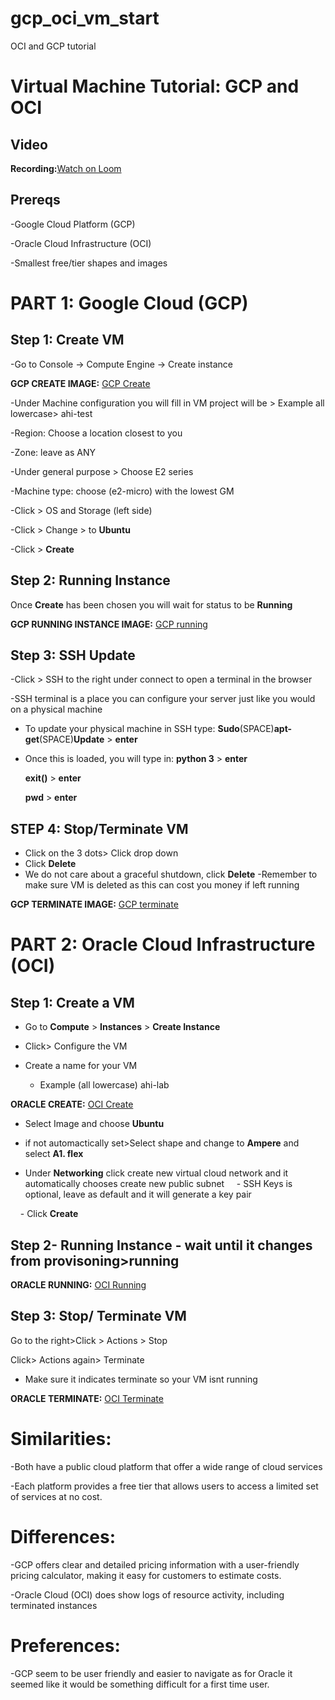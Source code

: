 # gcp_oci_vm_start
OCI and GCP tutorial
# Virtual Machine Tutorial: GCP and OCI

## Video ##

**Recording:**[Watch on Loom](https://www.loom.com/share/5c0ea785d3834672baa073e21ebb96ce?sid=000deb8e-0077-4a77-b2b2-bf911590b54e)

## Prereqs
-Google Cloud Platform (GCP)

-Oracle Cloud Infrastructure (OCI)

-Smallest free/tier shapes and images

# PART 1: Google Cloud (GCP)

## Step 1: Create VM
-Go to Console → Compute Engine → Create instance

**GCP CREATE IMAGE:**
[GCP Create](images/gcp_create.png)

-Under Machine configuration you will fill in VM project will be > Example all lowercase> ahi-test

-Region: Choose a location closest to you

-Zone: leave as ANY

-Under general purpose > Choose E2 series 

-Machine type: choose (e2-micro) with the lowest GM

-Click > OS and Storage (left side)
  
-Click > Change > to **Ubuntu**
  
-Click > **Create**

## Step 2: Running Instance

Once **Create** has been chosen you will wait for status to be **Running**

**GCP RUNNING INSTANCE IMAGE:**
[GCP running](images/gcp_running.png)


## Step 3: SSH Update

-Click > SSH to the right under connect to open a terminal in the browser

-SSH terminal is a place you can configure your server just like you would on a physical machine

- To update your physical machine in SSH type:
   **Sudo**(SPACE)**apt-get**(SPACE)**Update** > **enter**
- Once this is loaded, you will type in:
  **python 3** > **enter**
  
  **exit()** > **enter**

  **pwd** > **enter**

## STEP 4: Stop/Terminate VM

- Click on the 3 dots> Click drop down
- Click **Delete**
- We do not care about a graceful shutdown, click **Delete**
    -Remember to make sure VM is deleted as this can cost you money if left running

**GCP TERMINATE IMAGE:** 
[GCP terminate](images/gcp_terminate.png)

# PART 2: Oracle Cloud Infrastructure (OCI)

## Step 1: Create a VM

- Go to **Compute** > **Instances** > **Create Instance**

- Click> Configure the VM

- Create a name for your VM
    - Example (all lowercase) ahi-lab
      
**ORACLE CREATE:**
  [OCI Create](images/oracle_create.png)

- Select Image and choose **Ubuntu**

- if not automactically set>Select shape and change to **Ampere** and select **A1. flex**

- Under **Networking** click create new virtual cloud network and it automatically chooses create new public subnet
    - SSH Keys is optional, leave as default and it will generate a key pair

    - Click **Create**

## Step 2- Running Instance - wait until it changes from provisoning>running

**ORACLE RUNNING:** 
[OCI Running](images/oracle_running.png)

## Step 3: Stop/ Terminate VM

Go to the right>Click > Actions > Stop

Click> Actions again> Terminate

  - Make sure it indicates terminate so your VM isnt running
    
**ORACLE TERMINATE:** 
[OCI Terminate](images/oracl_terminate.png)


# Similarities:

-Both have a public cloud platform that offer a wide range of cloud services

-Each platform provides a free tier that allows users to access a limited set of services at no cost.

# Differences:

-GCP offers clear and detailed pricing information with a user-friendly pricing calculator, making it easy for customers to estimate costs.

-Oracle Cloud (OCI) does show logs of resource activity, including terminated instances

# Preferences:

-GCP seem to be user friendly and easier to navigate as for Oracle it seemed like it would be something difficult for a first time user.












  
  
  
   

